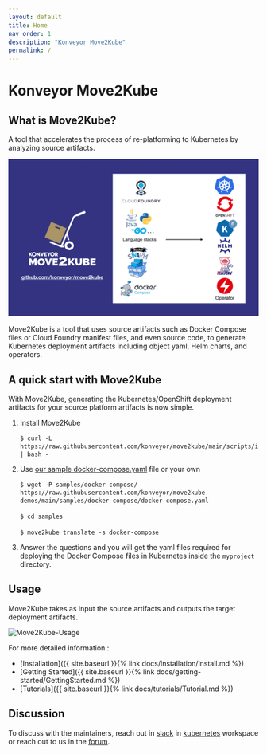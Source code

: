 ```yaml
---
layout: default
title: Home
nav_order: 1
description: "Konveyor Move2Kube"
permalink: /
---
```

# Konveyor Move2Kube

## What is Move2Kube?

A tool that accelerates the process of re-platforming to Kubernetes by analyzing source artifacts.

![move2kube](assets/images/move2kube.png)

Move2Kube is a tool that uses source artifacts such as Docker Compose files or Cloud Foundry manifest files, and even source code, to generate Kubernetes deployment artifacts including object yaml, Helm charts, and operators.

## A quick start with Move2Kube

With Move2Kube, generating the Kubernetes/OpenShift deployment artifacts for your source platform artifacts is now simple.

1. Install Move2Kube
   ```console
   $ curl -L https://raw.githubusercontent.com/konveyor/move2kube/main/scripts/install.sh | bash -
   ```

1. Use [our sample docker-compose.yaml](https://raw.githubusercontent.com/konveyor/move2kube-demos/main/samples/docker-compose/docker-compose.yaml) file or your own

   ```console
   $ wget -P samples/docker-compose/ https://raw.githubusercontent.com/konveyor/move2kube-demos/main/samples/docker-compose/docker-compose.yaml

   $ cd samples

   $ move2kube translate -s docker-compose
   ```
1. Answer the questions and you will get the yaml files required for deploying the Docker Compose files in Kubernetes inside the `myproject` directory.

<p align="center">
<asciinema-player src="{{ site.baseurl }}/assets/asciinema/370563.cast" poster="npt:0:13" cols=88 title="Docker Compose to Kubernetes"></asciinema-player>
</p>

## Usage

Move2Kube takes as input the source artifacts and outputs the target deployment artifacts.

![Move2Kube-Usage](assets/images/usage.png)

For more detailed information :
* [Installation]({{ site.baseurl }}{% link docs/installation/install.md %})
* [Getting Started]({{ site.baseurl }}{% link docs/getting-started/GettingStarted.md %})
* [Tutorials]({{ site.baseurl }}{% link docs/tutorials/Tutorial.md %})

## Discussion

To discuss with the maintainers, reach out in [slack](https://kubernetes.slack.com/archives/CR85S82A2) in [kubernetes](https://slack.k8s.io/) workspace or reach out to us in the [forum](https://groups.google.com/g/konveyorio).
